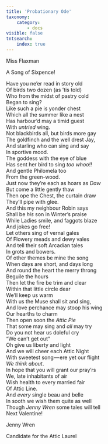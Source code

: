 ```yaml
---
title: 'Probationary Ode'
taxonomy:
    category:
        - docs
visible: false
tntsearch:
    index: true
---
```


<div class="author">Miss Flaxman</div>

<span class="title">A Song of Sixpence!</span>

Have you ne’er read in story old  
Of birds two dozen (as ’tis told)  
Who from the midst of pastry cold  
Began to sing?  
Like such a pie is yonder chest  
Which all the summer like a nest  
Has harbour’d may a timid guest  
With *untried* wing.   
Not blackbirds all, but birds more gay  
The goldfinch and the well drest Jay,  
And starling who can sing and say  
In sportive mood.  
The goddess with the eye of blue  
Has sent her bird to sing *too whoo!!*  
And gentle Philomela too  
From the green-wood.  
Just now they’re each as hoars as *Daw*  
But come a little gently thaw  
Then ope the Chest, the curtain draw  
They’ll pipe with glee.  
And this my neighbour Robin says  
Shall be *his* son in Winter’s praise  
While Ladies smile, and faggots blaze  
And jokes go free!  
Let others sing of vernal gales  
Of Flowery meads and dewy vales  
And tell their soft Arcadian tales  
In grots and bowers.  
Of other themes be mine the song  
When days are short, and days long  
And round the heart the merry throng  
Beguile the hours  
Then let the fire be trim and clear  
Within that little circle dear  
We’ll keep us warm  
With us the Muse shall sit and sing,  
And love perchance may stoop his wing  
Our hearths to charm  
Then open soon the *Attic Pie*  
That some may sing and *all* may try  
Do you not hear us doleful cry  
“We can’t get out”  
Oh give us liberty and light  
And we will cheer each Attic Night  
With sweetest song — ere yet our flight  
*We think about*.  
In hope that you will grant our pray’rs  
We, late inhabitants of air  
Wish health to every married fair  
Of Attic Line.  
And *every* single beau and belle  
In sooth we wish them quite as well  
Though *Jenny Wren* some tales will tell  
Next Valentine!  

Jenny Wren  

Candidate for the Attic Laurel